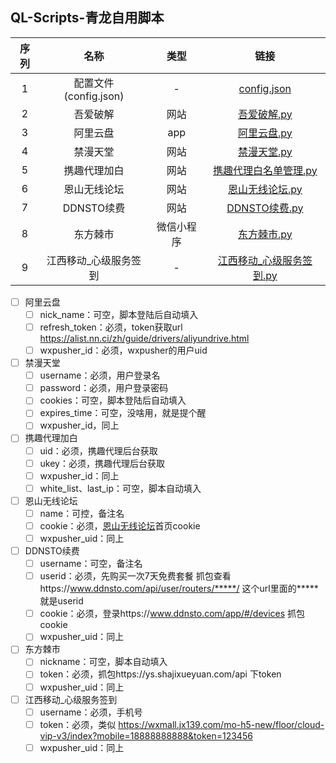 ## QL-Scripts-青龙自用脚本

| 序列 |         名称          |    类型    |                             链接                             |
| :--: | :-------------------: | :--------: | :----------------------------------------------------------: |
|  1   | 配置文件(config.json) |     -      | [config.json](https://github.com/cloudcranes/QLScripts/blob/main/scripts/config.json) |
|  2   |       吾爱破解        |    网站    | [吾爱破解.py](https://github.com/cloudcranes/QLScripts/blob/main/scripts/%E5%90%BE%E7%88%B1%E7%A0%B4%E8%A7%A3.py) |
|  3   |       阿里云盘        |    app     | [阿里云盘.py](https://github.com/cloudcranes/QLScripts/blob/main/scripts/%E9%98%BF%E9%87%8C%E4%BA%91%E7%9B%98.py) |
|  4   |       禁漫天堂        |    网站    | [禁漫天堂.py](https://github.com/cloudcranes/QLScripts/blob/main/scripts/%E7%A6%81%E6%BC%AB%E5%A4%A9%E5%A0%82.py) |
|  5   |     携趣代理加白      |    网站    | [携趣代理白名单管理.py](https://github.com/cloudcranes/QLScripts/blob/main/scripts/%E6%90%BA%E8%B6%A3%E4%BB%A3%E7%90%86%E7%99%BD%E5%90%8D%E5%8D%95%E7%AE%A1%E7%90%86) |
|  6   |     恩山无线论坛      |    网站    | [恩山无线论坛.py](https://github.com/cloudcranes/QLScripts/blob/main/scripts/%E6%81%A9%E5%B1%B1%E6%97%A0%E7%BA%BF%E8%AE%BA%E5%9D%9B.py) |
|  7   |      DDNSTO续费       |    网站    | [DDNSTO续费.py](https://github.com/cloudcranes/QLScripts/blob/main/scripts/DDNSTO%E7%BB%AD%E8%B4%B9.py) |
|  8   |       东方棘市        | 微信小程序 | [东方棘市.py](https://github.com/cloudcranes/QLScripts/blob/main/scripts/%E4%B8%9C%E6%96%B9%E6%A3%98%E5%B8%82.py) |
|  9   | 江西移动_心级服务签到 |     -      | [江西移动_心级服务签到.py](https://github.com/cloudcranes/QLScripts/blob/main/scripts/%E6%B1%9F%E8%A5%BF%E7%A7%BB%E5%8A%A8_%E5%BF%83%E7%BA%A7%E6%9C%8D%E5%8A%A1%E7%AD%BE%E5%88%B0.py) |

- [ ] 阿里云盘
  - [ ] nick_name：可空，脚本登陆后自动填入
  - [ ] refresh_token：必须，token获取url https://alist.nn.ci/zh/guide/drivers/aliyundrive.html
  - [ ] wxpusher_id：必须，wxpusher的用户uid
- [ ] 禁漫天堂
  - [ ] username：必须，用户登录名
  - [ ] password：必须，用户登录密码
  - [ ] cookies：可空，脚本登陆后自动填入
  - [ ] expires_time：可空，没啥用，就是提个醒
  - [ ] wxpusher_id，同上
- [ ] 携趣代理加白
  - [ ] uid：必须，携趣代理后台获取
  - [ ] ukey：必须，携趣代理后台获取
  - [ ] wxpusher_id：同上
  - [ ] white_list、last_ip：可空，脚本自动填入
- [ ] 恩山无线论坛
  - [ ] name：可控，备注名
  - [ ] cookie：必须，[恩山无线论坛](https://www.right.com.cn)首页cookie
  - [ ] wxpusher_uid：同上
- [ ] DDNSTO续费
  - [ ] username：可空，备注名
  - [ ] userid：必须，先购买一次7天免费套餐 抓包查看https://www.ddnsto.com/api/user/routers/*****/ 这个url里面的*****就是userid
  - [ ] cookie：必须，登录https://www.ddnsto.com/app/#/devices 抓包cookie
  - [ ] wxpusher_uid：同上
- [ ] 东方棘市
  - [ ] nickname：可空，脚本自动填入
  - [ ] token：必须，抓包https://ys.shajixueyuan.com/api 下token
  - [ ] wxpusher_uid：同上
- [ ] 江西移动_心级服务签到
  - [ ] username：必须，手机号
  - [ ] token：必须，类似 https://wxmall.jx139.com/mo-h5-new/floor/cloud-vip-v3/index?mobile=18888888888&token=123456
  - [ ] wxpusher_uid：同上
